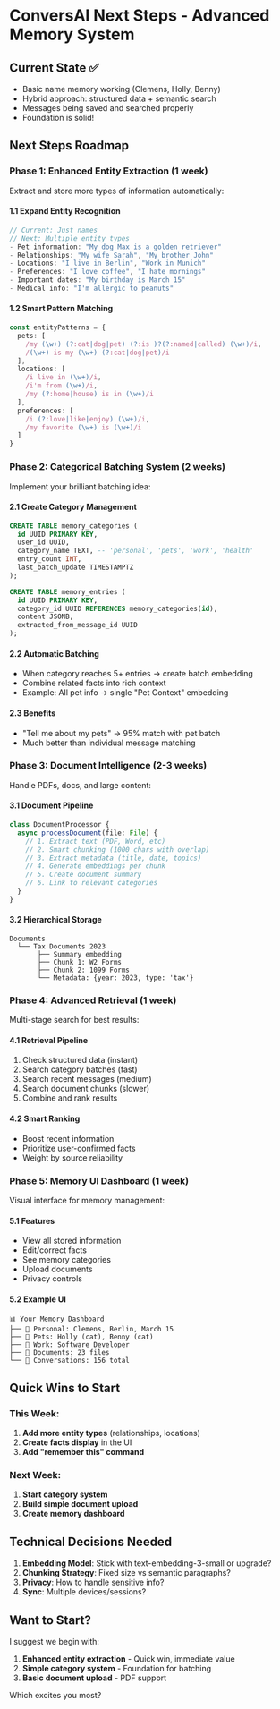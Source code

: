 # ConversAI Next Steps - Advanced Memory System

## Current State ✅
- Basic name memory working (Clemens, Holly, Benny)
- Hybrid approach: structured data + semantic search
- Messages being saved and searched properly
- Foundation is solid!

## Next Steps Roadmap

### Phase 1: Enhanced Entity Extraction (1 week)
Extract and store more types of information automatically:

#### 1.1 Expand Entity Recognition
```typescript
// Current: Just names
// Next: Multiple entity types
- Pet information: "My dog Max is a golden retriever"
- Relationships: "My wife Sarah", "My brother John"
- Locations: "I live in Berlin", "Work in Munich"
- Preferences: "I love coffee", "I hate mornings"
- Important dates: "My birthday is March 15"
- Medical info: "I'm allergic to peanuts"
```

#### 1.2 Smart Pattern Matching
```typescript
const entityPatterns = {
  pets: [
    /my (\w+) (?:cat|dog|pet) (?:is )?(?:named|called) (\w+)/i,
    /(\w+) is my (\w+) (?:cat|dog|pet)/i
  ],
  locations: [
    /i live in (\w+)/i,
    /i'm from (\w+)/i,
    /my (?:home|house) is in (\w+)/i
  ],
  preferences: [
    /i (?:love|like|enjoy) (\w+)/i,
    /my favorite (\w+) is (\w+)/i
  ]
}
```

### Phase 2: Categorical Batching System (2 weeks)
Implement your brilliant batching idea:

#### 2.1 Create Category Management
```sql
CREATE TABLE memory_categories (
  id UUID PRIMARY KEY,
  user_id UUID,
  category_name TEXT, -- 'personal', 'pets', 'work', 'health'
  entry_count INT,
  last_batch_update TIMESTAMPTZ
);

CREATE TABLE memory_entries (
  id UUID PRIMARY KEY,
  category_id UUID REFERENCES memory_categories(id),
  content JSONB,
  extracted_from_message_id UUID
);
```

#### 2.2 Automatic Batching
- When category reaches 5+ entries → create batch embedding
- Combine related facts into rich context
- Example: All pet info → single "Pet Context" embedding

#### 2.3 Benefits
- "Tell me about my pets" → 95% match with pet batch
- Much better than individual message matching

### Phase 3: Document Intelligence (2-3 weeks)
Handle PDFs, docs, and large content:

#### 3.1 Document Pipeline
```typescript
class DocumentProcessor {
  async processDocument(file: File) {
    // 1. Extract text (PDF, Word, etc)
    // 2. Smart chunking (1000 chars with overlap)
    // 3. Extract metadata (title, date, topics)
    // 4. Generate embeddings per chunk
    // 5. Create document summary
    // 6. Link to relevant categories
  }
}
```

#### 3.2 Hierarchical Storage
```
Documents
  └── Tax Documents 2023
       ├── Summary embedding
       ├── Chunk 1: W2 Forms
       ├── Chunk 2: 1099 Forms
       └── Metadata: {year: 2023, type: 'tax'}
```

### Phase 4: Advanced Retrieval (1 week)
Multi-stage search for best results:

#### 4.1 Retrieval Pipeline
1. Check structured data (instant)
2. Search category batches (fast)
3. Search recent messages (medium)
4. Search document chunks (slower)
5. Combine and rank results

#### 4.2 Smart Ranking
- Boost recent information
- Prioritize user-confirmed facts
- Weight by source reliability

### Phase 5: Memory UI Dashboard (1 week)
Visual interface for memory management:

#### 5.1 Features
- View all stored information
- Edit/correct facts
- See memory categories
- Upload documents
- Privacy controls

#### 5.2 Example UI
```
📊 Your Memory Dashboard
├── 👤 Personal: Clemens, Berlin, March 15
├── 🐾 Pets: Holly (cat), Benny (cat)
├── 💼 Work: Software Developer
├── 📄 Documents: 23 files
└── 💬 Conversations: 156 total
```

## Quick Wins to Start

### This Week:
1. **Add more entity types** (relationships, locations)
2. **Create facts display** in the UI
3. **Add "remember this" command**

### Next Week:
1. **Start category system**
2. **Build simple document upload**
3. **Create memory dashboard**

## Technical Decisions Needed

1. **Embedding Model**: Stick with text-embedding-3-small or upgrade?
2. **Chunking Strategy**: Fixed size vs semantic paragraphs?
3. **Privacy**: How to handle sensitive info?
4. **Sync**: Multiple devices/sessions?

## Want to Start?

I suggest we begin with:
1. **Enhanced entity extraction** - Quick win, immediate value
2. **Simple category system** - Foundation for batching
3. **Basic document upload** - PDF support

Which excites you most?